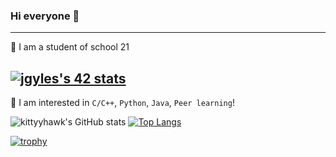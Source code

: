 ### Hi everyone 👋
---

<!--
**kiittyhawk/kiittyhawk** is a ✨ _special_ ✨ repository because its `README.md` (this file) appears on your GitHub profile.

Here are some ideas to get you started:

- 🔭 I’m currently working on ...
- 🌱 I’m currently learning ...
- 👯 I’m looking to collaborate on ...
- 🤔 I’m looking for help with ...
- 💬 Ask me about ...
- 📫 How to reach me: ...
- 😄 Pronouns: ...
- ⚡ Fun fact: ...
-->

:seedling: I am a student of school 21

<a href="https://github.com/JaeSeoKim/badge42"><img src="https://badge42.vercel.app/api/v2/cl394345u012209merytf2tfw/stats?cursusId=21&coalitionId=89" alt="jgyles's 42 stats" /></a>
---

🙈 I am interested in `C/C++`, `Python`, `Java`, `Peer learning`!

![kittyyhawk's GitHub stats](https://github-readme-stats.vercel.app/api?username=kiittyhawk&show_icons=true&theme=merko) [![Top Langs](https://github-readme-stats.vercel.app/api/top-langs/?username=kiittyhawk&layout=compact&bg_color=7f7fd5,86a8e7,91eac9&title_color=fff&text_color=fff)](https://github.com/anuraghazra/github-readme-stats)

[![trophy](https://github-profile-trophy.vercel.app/?username=kiittyhawk&theme=onedark)](https://github.com/ryo-ma/github-profile-trophy)
